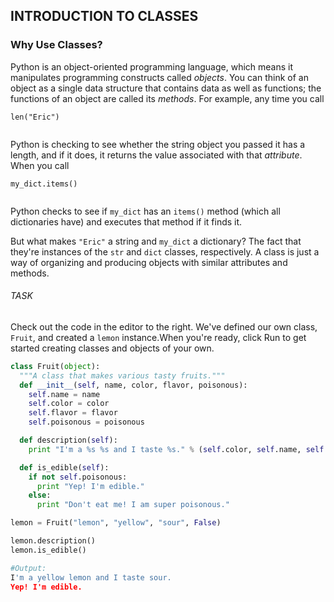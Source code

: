 ## INTRODUCTION TO CLASSES
### Why Use Classes?

<div class="theme__22QeW-d-YRjfwg7z9oiZH_"><p>Python is an object-oriented programming language, which means it manipulates programming constructs called <em>objects</em>. You can think of an object as a single data structure that contains data as well as functions; the functions of an object are called its <em>methods</em>. For example, any time you call</p>
<pre><code class="lang-py"><span language="py" class="CodeBlock__3-kebd7REMI5aXkez6K-B wrap__yxnEyEmMpigk6-3_Wvbzo defaults__1l9bk0Z91YqvzRByZKNgHF cc__1zsV8w8Rj_vs2ayVLJ-2x undefined" data-reactroot=""><div class="CodeMirror"><span class="cm-builtin">len</span>(<span class="cm-string">"Eric"</span>)</div></span>
</code></pre>
<p>Python is checking to see whether the string object you passed it has a length, and if it does, it returns the value associated with that <em>attribute</em>. When you call</p>
<pre><code class="lang-py"><span language="py" class="CodeBlock__3-kebd7REMI5aXkez6K-B wrap__yxnEyEmMpigk6-3_Wvbzo defaults__1l9bk0Z91YqvzRByZKNgHF cc__1zsV8w8Rj_vs2ayVLJ-2x undefined" data-reactroot=""><div class="CodeMirror"><span class="cm-variable">my_dict</span>.<span class="cm-property">items</span>(<!-- -->)</div></span>
</code></pre>
<p>Python checks to see if <code>my_dict</code> has an <code>items()</code> method (which all dictionaries have) and executes that method if it finds it.</p>
<p>But what makes <code>"Eric"</code> a string and <code>my_dict</code> a dictionary? The fact that they're instances of the <code>str</code> and <code>dict</code> classes, respectively. A class is just a way of organizing and producing objects with similar attributes and methods.</p>
</div>

###### TASK
<p>Check out the code in the editor to the right. We've defined our own class, <code>Fruit</code>, and created a <code>lemon</code> instance.When you're ready, click Run to get started creating classes and objects of your own.</p>

```python
class Fruit(object):
  """A class that makes various tasty fruits."""
  def __init__(self, name, color, flavor, poisonous):
    self.name = name
    self.color = color
    self.flavor = flavor
    self.poisonous = poisonous

  def description(self):
    print "I'm a %s %s and I taste %s." % (self.color, self.name, self.flavor)

  def is_edible(self):
    if not self.poisonous:
      print "Yep! I'm edible."
    else:
      print "Don't eat me! I am super poisonous."

lemon = Fruit("lemon", "yellow", "sour", False)

lemon.description()
lemon.is_edible()

#Output:
I'm a yellow lemon and I taste sour.
Yep! I'm edible.

```

